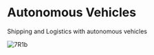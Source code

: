 # Autonomous Vehicles
Shipping and Logistics with autonomous vehicles



![7R1b](https://user-images.githubusercontent.com/103935236/179872535-272cdc14-c3eb-4598-89ce-215cb67768d0.gif)
